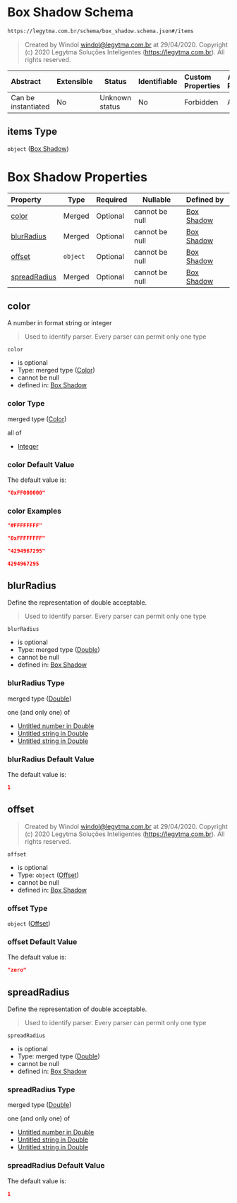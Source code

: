 # Box Shadow Schema

```txt
https://legytma.com.br/schema/box_shadow.schema.json#/items
```




> Created by Windol [windol@legytma.com.br](mailto:windol@legytma.com.br) at 29/04/2020.
> Copyright (c) 2020 Legytma Soluções Inteligentes (<https://legytma.com.br>). All rights reserved.
>

| Abstract            | Extensible | Status         | Identifiable | Custom Properties | Additional Properties | Access Restrictions | Defined In                                                                                    |
| :------------------ | ---------- | -------------- | ------------ | :---------------- | --------------------- | ------------------- | --------------------------------------------------------------------------------------------- |
| Can be instantiated | No         | Unknown status | No           | Forbidden         | Allowed               | none                | [list_box_shadow.schema.json\*](../schema/list_box_shadow.schema.json) |

## items Type

`object` ([Box Shadow](list_box_shadow-box-shadow.md))

# Box Shadow Properties

| Property                      | Type     | Required | Nullable       | Defined by                                                                                                                       |
| :---------------------------- | -------- | -------- | -------------- | :------------------------------------------------------------------------------------------------------------------------------- |
| [color](#color)               | Merged   | Optional | cannot be null | [Box Shadow](box_shadow-properties-color.md)            |
| [blurRadius](#blurRadius)     | Merged   | Optional | cannot be null | [Box Shadow](box_shadow-properties-double.md)     |
| [offset](#offset)             | `object` | Optional | cannot be null | [Box Shadow](box_shadow-properties-offset.md)         |
| [spreadRadius](#spreadRadius) | Merged   | Optional | cannot be null | [Box Shadow](box_shadow-properties-double-1.md) |

## color

A number in format string or integer


> Used to identify parser. Every parser can permit only one type
>

`color`

-   is optional
-   Type: merged type ([Color](box_shadow-properties-color.md))
-   cannot be null
-   defined in: [Box Shadow](box_shadow-properties-color.md)

### color Type

merged type ([Color](box_shadow-properties-color.md))

all of

-   [Integer](color-allof-integer.md)

### color Default Value

The default value is:

```json
"0xFF000000"
```

### color Examples

```json
"#FFFFFFFF"
```

```json
"0xFFFFFFFF"
```

```json
"4294967295"
```

```json
4294967295
```

## blurRadius

Define the representation of double acceptable.


> Used to identify parser. Every parser can permit only one type
>

`blurRadius`

-   is optional
-   Type: merged type ([Double](box_shadow-properties-double.md))
-   cannot be null
-   defined in: [Box Shadow](box_shadow-properties-double.md)

### blurRadius Type

merged type ([Double](box_shadow-properties-double.md))

one (and only one) of

-   [Untitled number in Double](double-oneof-0.md)
-   [Untitled string in Double](double-oneof-1.md)
-   [Untitled string in Double](double-oneof-2.md)

### blurRadius Default Value

The default value is:

```json
1
```

## offset




> Created by Windol [windol@legytma.com.br](mailto:windol@legytma.com.br) at 29/04/2020.
> Copyright (c) 2020 Legytma Soluções Inteligentes (<https://legytma.com.br>). All rights reserved.
>

`offset`

-   is optional
-   Type: `object` ([Offset](box_shadow-properties-offset.md))
-   cannot be null
-   defined in: [Box Shadow](box_shadow-properties-offset.md)

### offset Type

`object` ([Offset](box_shadow-properties-offset.md))

### offset Default Value

The default value is:

```json
"zero"
```

## spreadRadius

Define the representation of double acceptable.


> Used to identify parser. Every parser can permit only one type
>

`spreadRadius`

-   is optional
-   Type: merged type ([Double](box_shadow-properties-double-1.md))
-   cannot be null
-   defined in: [Box Shadow](box_shadow-properties-double-1.md)

### spreadRadius Type

merged type ([Double](box_shadow-properties-double-1.md))

one (and only one) of

-   [Untitled number in Double](double-oneof-0.md)
-   [Untitled string in Double](double-oneof-1.md)
-   [Untitled string in Double](double-oneof-2.md)

### spreadRadius Default Value

The default value is:

```json
1
```
